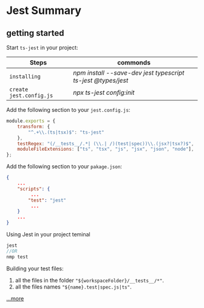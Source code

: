 # Jest Summary

## getting started

Start `ts-jest` in your project:

Steps | commonds
--- | --- |
   `installing` | *npm install --save-dev jest typescript ts-jest @types/jest*
   `create jest.config.js` | *npx ts-jest config:init*

Add the following section to your `jest.config.js`:

```javascript
module.exports = {
    transform: {
        "^.+\\.(ts|tsx)$": "ts-jest"
    },
    testRegex: "(/__tests__/.*| (\\.| /)(test|spec))\\.(jsx?|tsx?)$",
    moduleFileExtensions: ["ts", "tsx", "js", "jsx", "json", "node"],
};
```

Add the following section to your `pakage.json`:

```json
{
    ...
    "scripts": {
         ...
        "test": "jest"
         ...
    }
    ...
}
```

Using Jest in your project teminal

```javascript
jest
//OR
nmp test
```

Building your test files:

1. all the files in the folder `"${workspaceFolder}/__tests__/*"`.
2. all the files names `"${name}.test|spec.js|ts"`.

[...more](https://jestjs.io/docs/en/getting-started)
